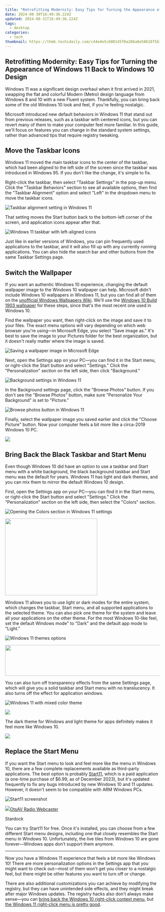 ```yaml
---
title: "Retrofitting Modernity: Easy Tips for Turning the Appearance of Windows 11 Back to Windows 10 Design"
date: 2024-08-30T16:49:36.224Z
updated: 2024-08-31T16:49:36.224Z
tags:
  - desktop
categories:
  - tech
thumbnail: https://thmb.techidaily.com/c44e4e5c600145f0a206a8e58618f5b19fc163e0bfe904b409f7e84863affb55.jpg
---
```


## Retrofitting Modernity: Easy Tips for Turning the Appearance of Windows 11 Back to Windows 10 Design

Windows 11 was a significant design overhaul when it first arrived in 2021, swapping the flat and colorful Modern (Metro) design language from Windows 8 and 10 with a new Fluent system. Thankfully, you can bring back some of the old Windows 10 look and feel, if you're feeling nostalgic.

 Microsoft introduced new default behaviors in Windows 11 that stand out from previous releases, such as a taskbar with centered icons, but you can revert many of them to make your computer feel more familiar. In this guide, we'll focus on features you can change in the standard system settings, rather than advanced tips that require registry tweaking.

##  Move the Taskbar Icons

 Windows 11 moved the main taskbar icons to the center of the taskbar, which had been aligned to the left side of the screen since the taskbar was introduced in Windows 95\. If you don't like the change, it's simple to fix.

 Right-click the taskbar, then select "Taskbar Settings" in the pop-up menu. Click the "Taskbar Behaviors" section to see all available options, then find the "Taskbar Alignment" option and select "Left" in the dropdown menu to move the taskbar icons.

![Taskbar alignment setting in Windows 11](https://static1.howtogeekimages.com/wordpress/wp-content/uploads/2023/11/clipboard-nov-13-2023-at-12-56-pm.png) 

 That setting moves the Start button back to the bottom-left corner of the screen, and application icons appear after that.

![Windows 11 taskbar with left-aligned icons](https://static1.howtogeekimages.com/wordpress/wp-content/uploads/2023/11/clipboard-nov-13-2023-at-12-58-pm.png) 

 Just like in earlier versions of Windows, you can pin frequently used applications to the taskbar, and it will also fill up with any currently running applications. You can also hide the search bar and other buttons from the same Taskbar Settings page.

##  Switch the Wallpaper

 If you want an authentic Windows 10 experience, changing the default wallpaper image to the Windows 10 wallpaper can help. Microsoft didn't include Windows 10 wallpapers in Windows 11, but you can find all of them on the [unofficial Windows Wallpapers Wiki](https://windowswallpaper.miraheze.org/wiki/Windows%5F10). We'll use the [Windows 10 Build 1903 wallpaper](https://static.miraheze.org/windowswallpaperwiki/9/99/Img0%5F%28Windows%5F10%5F1903%29.jpg) for these steps, since that's the most recent one used in Windows 10.

 Find the wallpaper you want, then right-click on the image and save it to your files. The exact menu options will vary depending on which web browser you're using—in Microsoft Edge, you select "Save image as." It's best to save the image to your Pictures folder for the best organization, but it doesn't really matter where the image is saved.

![Saving a wallpaper image in Microsoft Edge](https://static1.howtogeekimages.com/wordpress/wp-content/uploads/2023/11/untitled.png) 

 Next, open the Settings app on your PC—you can find it in the Start menu, or right-click the Start button and select "Settings." Click the "Personalization" section on the left side, then click "Background."

![Background settings in Windows 11](https://static1.howtogeekimages.com/wordpress/wp-content/uploads/2023/11/settings.png) 

 In the Background settings page, click the "Browse Photos" button. If you don't see the "Browse Photos" button, make sure "Personalize Your Background" is set to "Picture."

![Browse photos button in Windows 11](https://static1.howtogeekimages.com/wordpress/wp-content/uploads/2023/11/browse.png) 

 Finally, select the wallpaper image you saved earlier and click the "Choose Picture" button. Now your computer feels a bit more like a circa-2019 Windows 10 PC.

<!-- affiliate ads begin -->
<a href="https://secure.2checkout.com/order/checkout.php?PRODS=4620778&QTY=1&AFFILIATE=108875&CART=1"><img src="https://secure.avangate.com/images/merchant/07dd4d5a72f5740ef0f035f201951476/300__250banner.jpg" border="0"></a>
<!-- affiliate ads end -->
##  Bring Back the Black Taskbar and Start Menu

 Even though Windows 10 did have an option to use a taskbar and Start menu with a white background, the black background taskbar and Start menu was the default for years. Windows 11 has light and dark themes, and you can mix them to mirror the default Windows 10 design.

 First, open the Settings app on your PC—you can find it in the Start menu, or right-click the Start button and select "Settings." Click the "Personalization" section on the left side, then select the "Colors" section.

![Opening the Colors section in Windows 11 settings](https://static1.howtogeekimages.com/wordpress/wp-content/uploads/2023/11/colors.png) 

<!-- affiliate ads begin -->
<a href="https://printrendy.pxf.io/c/5597632/1453720/17020" target="_top" id="1453720"><img src="//a.impactradius-go.com/display-ad/17020-1453720" border="0" alt="" width="300" height="250"/></a><img height="0" width="0" src="https://imp.pxf.io/i/5597632/1453720/17020" style="position:absolute;visibility:hidden;" border="0" />
<!-- affiliate ads end -->
 Windows 11 allows you to use light or dark modes for the entire system, which changes the taskbar, Start menu, and all supported applications to the selected theme. You can also pick one theme for the system and leave all your applications on the other theme. For the most Windows 10-like feel, set the default Windows mode" to "Dark" and the default app mode to "Light."

![Windows 11 themes options](https://static1.howtogeekimages.com/wordpress/wp-content/uploads/2023/11/themes.png) 

<!-- affiliate ads begin -->
<a href="https://imp.i110150.net/c/5597632/924299/11305" target="_top" id="924299"><img src="//a.impactradius-go.com/display-ad/11305-924299" border="0" alt="" width="520" height="100"/></a>
<!-- affiliate ads end -->
 You can also turn off transparency effects from the same Settings page, which will give you a solid taskbar and Start menu with no translucency. It also turns off the effect for application windows.

![Windows 11 with mixed color theme](https://static1.howtogeekimages.com/wordpress/wp-content/uploads/2023/11/clipboard-nov-13-2023-at-2-39-pm-1.png) 

<!-- affiliate ads begin -->
<a href="https://secure.2checkout.com/order/checkout.php?PRODS=4715391&QTY=1&AFFILIATE=108875&CART=1"><img src="https://secure.avangate.com/images/merchant/7f687767ccf20fcea1c9dc4a5adc2326/Digisigner_banner_728_x_90_color_version.png" border="0"></a>
<!-- affiliate ads end -->
 The dark theme for Windows and light theme for apps definitely makes it feel more like Windows 10.

<!-- affiliate ads begin -->
<a href="https://secure.2checkout.com/order/checkout.php?PRODS=32667153&QTY=1&AFFILIATE=108875&CART=1"><img src="https://www.coolmuster.com/uploads/image/20201228/feature02.png" border="0"></a>
<!-- affiliate ads end -->
##  Replace the Start Menu

 If you want the Start menu to look and feel more like the menu in Windows 10, there are a few complete replacements available as third-party applications. The best option is probably [Start11](https://www.stardock.com/products/start11/), which is a paid application (a one-time purchase of $6.99, as of December 2023), but it's updated frequently to fix any bugs introduced by new Windows 10 and 11 updates. However, it doesn't seem to be compatible with ARM Windows PCs.

![Start11 screenshot](https://static1.howtogeekimages.com/wordpress/wp-content/uploads/2023/11/start11.png) 

<!-- affiliate ads begin -->
<a href="https://otszone.ots7.com/order/checkout.php?PRODS=4713322&QTY=1&AFFILIATE=108875&CART=1"><img src="https://green.ots7.com/screenshots/OtsAV/OtsAVRadio1.90-300x188.jpg" border="0">OtsAV Radio Webcaster</a>
<!-- affiliate ads end -->
Stardock

 You can try Start11 for free. Once it's installed, you can choose from a few different Start menu designs, including one that closely resembles the Start menu in Windows 10\. Unfortunately, the live tiles from Windows 10 are gone forever—Windows apps don't support them anymore.

---

 Now you have a Windows 11 experience that feels a bit more like Windows 10! There are more personalization options in the Settings app that you might want to check out—most of them won't get you closer to a nostalgic feel, but there might be other features you want to turn off or change.

 There are also additional customizations you can achieve by modifying the registry, but they can have unintended side effects, and they might break after major Windows updates. The registry hacks also don't always make sense—you can [bring back the Windows 10 right-click context menu](https://fox-boxes.techidaily.com/new-game-on-essential-samsung-gear-vr-experiences-for-2024/), but [the Windows 11 right-click menu is pretty good](https://youtube-stream.techidaily.com/in-2024-ultimate-collection-premium-dj-visuals-available-for-download/).

<ins class="adsbygoogle"
     style="display:block"
     data-ad-format="autorelaxed"
     data-ad-client="ca-pub-7571918770474297"
     data-ad-slot="1223367746"></ins>



<ins class="adsbygoogle"
     style="display:block"
     data-ad-client="ca-pub-7571918770474297"
     data-ad-slot="8358498916"
     data-ad-format="auto"
     data-full-width-responsive="true"></ins>


